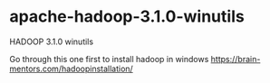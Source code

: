 # apache-hadoop-3.1.0-winutils
HADOOP 3.1.0 winutils

Go through this one first to install hadoop in windows
https://brain-mentors.com/hadoopinstallation/

